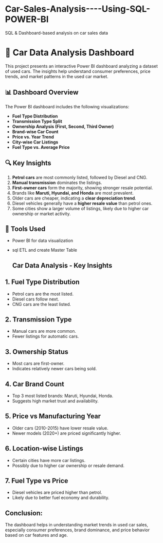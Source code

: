 # Car-Sales-Analysis----Using-SQL-POWER-BI
SQL &amp; Dashboard-based analysis on car sales data

# 🚗 Car Data Analysis Dashboard

This project presents an interactive Power BI dashboard analyzing a dataset of used cars. The insights help understand consumer preferences, price trends, and market patterns in the used car market.

## 📊 Dashboard Overview

The Power BI dashboard includes the following visualizations:

- **Fuel Type Distribution**
- **Transmission Type Split**
- **Ownership Analysis (First, Second, Third Owner)**
- **Brand-wise Car Count**
- **Price vs. Year Trend**
- **City-wise Car Listings**
- **Fuel Type vs. Average Price**

## 🔍 Key Insights

1. **Petrol cars** are most commonly listed, followed by Diesel and CNG.
2. **Manual transmission** dominates the listings.
3. **First-owner cars** form the majority, showing stronger resale potential.
4. Brands like **Maruti, Hyundai, and Honda** are most prevalent.
5. Older cars are cheaper, indicating a **clear depreciation trend**.
6. Diesel vehicles generally have a **higher resale value** than petrol ones.
7. Some cities show a larger volume of listings, likely due to higher car ownership or market activity.

## 📁 Tools Used

- Power BI for data visualization
- sql ETL and  create Master Table


  ## Car Data Analysis - Key Insights

## 1. Fuel Type Distribution
   - Petrol cars are the most listed.
   - Diesel cars follow next.
   - CNG cars are the least listed.

## 2. Transmission Type
   - Manual cars are more common.
   - Fewer listings for automatic cars.

## 3. Ownership Status
   - Most cars are first-owner.
   - Indicates relatively newer cars being sold.

## 4. Car Brand Count
   - Top 3 most listed brands: Maruti, Hyundai, Honda.
   - Suggests high market trust and availability.

## 5. Price vs Manufacturing Year
   - Older cars (2010-2015) have lower resale value.
   - Newer models (2020+) are priced significantly higher.

## 6. Location-wise Listings
   - Certain cities have more car listings.
   - Possibly due to higher car ownership or resale demand.

## 7. Fuel Type vs Price
   - Diesel vehicles are priced higher than petrol.
   - Likely due to better fuel economy and durability.

## Conclusion:
The dashboard helps in understanding market trends in used car sales, especially consumer preferences, brand dominance, and price behavior based on car features and age.


